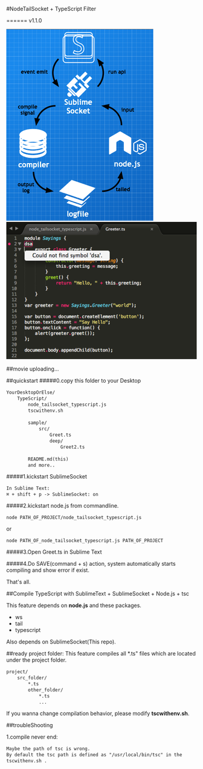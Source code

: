 #NodeTailSocket + TypeScript Filter


======
v1.1.0


![SS](/tool/nodeTailSocket/TypeScript/SublimeSocket+NodeTailSocket.png)
![SS](/tool/nodeTailSocket/TypeScript/screenshot.png)

##movie
uploading...


##quickstart
#####0.copy this folder to your Desktop
	
	YourDesktopOrElse/
		TypeScript/
			node_tailsocket_typescript.js
			tscwithenv.sh
			
			sample/
				src/
					Greet.ts
					deep/
						Greet2.ts
							
			README.md(this)
			and more..
				
	
	
#####1.kickstart SublimeSocket

	In Sublime Text:
	⌘ + shift + p -> SublimeSocket: on


#####2.kickstart node.js from commandline.

	node PATH_OF_PROJECT/node_tailsocket_typescript.js
	
or

	node PATH_OF_node_tailsocket_typescript.js PATH_OF_PROJECT
	
	
	
#####3.Open Greet.ts in Sublime Text

#####4.Do SAVE(command + s) action, system automatically starts compiling and show error if exist.



That's all.

##Compile TypeScript with SublimeText + SublimeSocket + Node.js + tsc


This feature depends on **node.js** and these packages.

* ws
* tail
* typescript

Also depends on SublimeSocket(This repo).


##ready project folder:
This feature compiles all *.ts" files which are located under the project folder.

	project/
		src_folder/
			*.ts
			other_folder/
				*.ts
				...
		
If you wanna change compilation behavior, please modify **tscwithenv.sh**.


##troubleShooting

1.compile never end:
	
	Maybe the path of tsc is wrong.
	By default the tsc path is defined as "/usr/local/bin/tsc" in the tscwithenv.sh .
